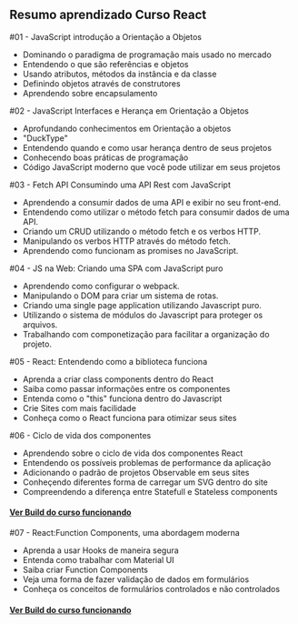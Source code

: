 <h2>Resumo aprendizado Curso React</h2>

#01 - JavaScript introdução a Orientação a Objetos
<ul>
<li>Dominando o paradigma de programação mais usado no mercado</li>
<li>Entendendo o que são referências e objetos</li>
<li>Usando atributos, métodos da instância e da classe</li>
<li>Definindo objetos através de construtores</li>
<li>Aprendendo sobre encapsulamento</li>
</ul>


#02 - JavaScript Interfaces e Herança em Orientação a Objetos
<ul>
<li>Aprofundando conhecimentos em Orientação a objetos</li>
<li>"DuckType"</li>
<li>Entendendo quando e como usar herança dentro de seus projetos</li>
<li>Conhecendo boas práticas de programação</li>
<li>Código JavaScript moderno que você pode utilizar em seus projetos</li>
</ul>


#03 - Fetch API Consumindo uma API Rest com JavaScript
<ul>
<li>Aprendendo a consumir dados de uma API e exibir no seu front-end.</li>
<li>Entendendo como utilizar o método fetch para consumir dados de uma API.</li>
<li>Criando um CRUD utilizando o método fetch e os verbos HTTP.</li>
<li>Manipulando os verbos HTTP através do método fetch.</li>
<li>Aprendendo como funcionam as promises no JavaScript.</li>
</ul>

#04 - JS na Web: Criando uma SPA com JavaScript puro
<ul>
<li>Aprendendo como configurar o webpack.</li>
<li>Manipulando o DOM para criar um sistema de rotas.</li>
<li>Criando uma single page application utilizando Javascript puro.</li>
<li>Utilizando o sistema de módulos do Javascript para proteger os arquivos.</li>
<li>Trabalhando com componetização para facilitar a organização do projeto.</li>
</ul>

#05 - React: Entendendo como a biblioteca funciona
<ul>
<li>Aprenda a criar class components dentro do React</li>
<li>Saiba como passar informações entre os componentes</li>
<li>Entenda como o "this" funciona dentro do Javascript</li>
<li>Crie Sites com mais facilidade</li>
<li>Conheça como o React funciona para otimizar seus sites</li>
</ul>

#06 - Ciclo de vida dos componentes
<ul>
<li>Aprendendo sobre o ciclo de vida dos componentes React</li>
<li>Entendendo os possíveis problemas de performance da aplicação</li>
<li>Adicionando o padrão de projetos Observable em seus sites</li>
<li>Conheçendo diferentes forma de carregar um SVG dentro do site</li>
<li>Compreendendo a diferença entre Statefull e Stateless components</li>
</ul>
<h4><a href="https://thiagomarcato1.websiteseguro.com/projects/react01/" target="_blank">Ver Build do curso funcionando</a></h4>

#07 - React:Function Components, uma abordagem moderna
<ul>
<li>Aprenda a usar Hooks de maneira segura</li>
<li>Entenda como trabalhar com Material UI</li>
<li>Saiba criar Function Components</li>
<li>Veja uma forma de fazer validação de dados em formulários</li>
<li>Conheça os conceitos de formulários controlados e não controlados</li>
</ul>
<h4><a href="https://thiagomarcato1.websiteseguro.com/projects/react02/" target="_blank">Ver Build do curso funcionando</a></h4>